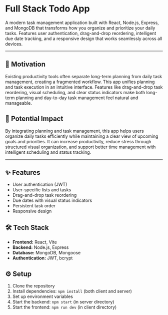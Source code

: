 # Full Stack Todo App

A modern task management application built with React, Node.js, Express, and MongoDB that transforms how you organize and prioritize your daily tasks. Features user authentication, drag-and-drop reordering, intelligent due date tracking, and a responsive design that works seamlessly across all devices.

---

## 🎯 Motivation
Existing productivity tools often separate long-term planning from daily task management, creating a fragmented workflow. This app unifies planning and task execution in an intuitive interface. Features like drag-and-drop task reordering, visual scheduling, and clear status indicators make both long-term planning and day-to-day task management feel natural and manageable.

## 🚀 Potential Impact
By integrating planning and task management, this app helps users organize daily tasks efficiently while maintaining a clear view of upcoming goals and priorities. It can increase productivity, reduce stress through structured visual organization, and support better time management with intelligent scheduling and status tracking.
 
---

## ✨ Features
- User authentication (JWT)
- User-specific lists and tasks
- Drag-and-drop task reordering
- Due dates with visual status indicators
- Persistent task order
- Responsive design

## 🛠 Tech Stack
- **Frontend:** React, Vite
- **Backend:** Node.js, Express
- **Database:** MongoDB, Mongoose
- **Authentication:** JWT, bcrypt

## ⚙️ Setup
1. Clone the repository
2. Install dependencies: `npm install` (both client and server)
3. Set up environment variables
4. Start the backend: `npm start` (in server directory)
5. Start the frontend: `npm run dev` (in client directory)
